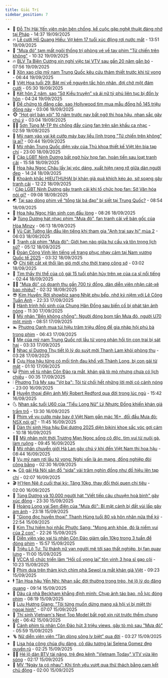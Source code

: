 ```yaml
---
title: Giải Trí
sidebar_position: 7
---
```


<!-- dantri-giai-tri:START -->
- 🤩 [Đỗ Thị Hải Yến viên mãn bên chồng, kể cuộc gặp nghệ thuật đáng nhớ tại Pháp](https://dantri.com.vn/giai-tri/do-thi-hai-yen-vien-man-ben-chong-ke-cuoc-gap-nghe-thuat-dang-nho-tai-phap-20250919162048949.htm) - 14:37 19/09/2025
- 🔥 [Lễ cưới Hồ Quang Hiếu: Vợ kém 17 tuổi xúc động rơi nước mắt](https://dantri.com.vn/giai-tri/le-cuoi-ho-quang-hieu-vo-kem-17-tuoi-xuc-dong-roi-nuoc-mat-20250919201046529.htm) - 13:51 19/09/2025
- 🚀 [&quot;Mưa đỏ&quot; tạm mất ngôi thống trị phòng vé về tay phim &quot;Tử chiến trên không&quot;](https://dantri.com.vn/giai-tri/mua-do-tam-mat-ngoi-thong-tri-phong-ve-ve-tay-phim-tu-chien-tren-khong-20250919142902282.htm) - 10:32 19/09/2025
- 🔥 [BLV Tạ Biên Cương xin nghỉ việc tại VTV sau gần 20 năm gắn bó](https://dantri.com.vn/giai-tri/blv-ta-bien-cuong-xin-nghi-viec-tai-vtv-sau-gan-20-nam-gan-bo-20250919144901381.htm) - 07:56 19/09/2025
- 🌈 [Xôn xao clip mỹ nam Trung Quốc kêu cứu thảm thiết trước khi tử vong](https://dantri.com.vn/giai-tri/xon-xao-clip-my-nam-trung-quoc-keu-cuu-tham-thiet-truoc-khi-tu-vong-20250919105415790.htm) - 06:44 19/09/2025
- 📝 [Việt Hoa tuổi 29: Bật mí về nguyên tắc hôn nhân, đợi chờ một đám cưới](https://dantri.com.vn/giai-tri/viet-hoa-tuoi-29-bat-mi-ve-nguyen-tac-hon-nhan-doi-cho-mot-dam-cuoi-20250917151533743.htm) - 05:30 19/09/2025
- 💪 [Kết hôn 2 năm, sao “Sở Kiều truyện” và ái nữ tỷ phú liên tục bị đồn ly hôn](https://dantri.com.vn/giai-tri/ket-hon-2-nam-sao-so-kieu-truyen-va-ai-nu-ty-phu-lien-tuc-bi-don-ly-hon-20250919083203059.htm) - 04:24 19/09/2025
- 🤡 [Để chứng tỏ đẳng cấp, sao Hollywood tìm mua mẫu đồng hồ 145 triệu đồng này](https://dantri.com.vn/giai-tri/de-chung-to-dang-cap-sao-hollywood-tim-mua-mau-dong-ho-145-trieu-dong-nay-20250831091228176.htm) - 03:06 19/09/2025
- 🐵 [&quot;Hot girl bán xôi&quot; 10 năm trước nay bất ngờ thi hoa hậu, nhan sắc gây chú ý](https://dantri.com.vn/giai-tri/hot-girl-ban-xoi-10-nam-truoc-nay-bat-ngo-thi-hoa-hau-nhan-sac-gay-chu-y-20250918205213144.htm) - 03:04 19/09/2025
- 🧑‍🏫 [Sơn Tùng M-TP thi chống đẩy cùng fan trên sân khấu ca nhạc](https://dantri.com.vn/giai-tri/son-tung-m-tp-thi-chong-day-cung-fan-tren-san-khau-ca-nhac-20250919082015258.htm) - 02:59 19/09/2025
- 💂 [Mỹ nam vào vai kẻ cướp máy bay liều lĩnh trong &quot;Tử chiến trên không&quot; là ai?](https://dantri.com.vn/giai-tri/my-nam-vao-vai-ke-cuop-may-bay-lieu-linh-trong-tu-chien-tren-khong-la-ai-20250919072734064.htm) - 00:44 19/09/2025
- 🤠 [Mỹ nhân Trung Quốc diện váy của Thủ khoa thiết kế Việt lên bìa tạp chí](https://dantri.com.vn/giai-tri/my-nhan-trung-quoc-dien-vay-cua-thu-khoa-thiet-ke-viet-len-bia-tap-chi-20250917212744523.htm) - 23:00 18/09/2025
- 🫶 [Cặp LGBT Ninh Dương bất ngờ hủy họp fan, hoàn tiền sau loạt tranh cãi](https://dantri.com.vn/giai-tri/cap-lgbt-ninh-duong-bat-ngo-huy-hop-fan-hoan-tien-sau-loat-tranh-cai-20250918225046672.htm) - 15:58 18/09/2025
- 🦏 [Hoa hậu Ngọc Châu lấy lại vóc dáng, xuất hiện rạng rỡ giữa dàn người đẹp](https://dantri.com.vn/giai-tri/hoa-hau-ngoc-chau-lay-lai-voc-dang-xuat-hien-rang-ro-giua-dan-nguoi-dep-20250918204334143.htm) - 14:24 18/09/2025
- 🧰 [Khoảnh khắc HIEUTHUHAI bị khán giả quá khích kéo áo, sờ soạng gây tranh cãi](https://dantri.com.vn/giai-tri/khoanh-khac-hieuthuhai-bi-khan-gia-qua-khich-keo-ao-so-soang-gay-tranh-cai-20250918185512191.htm) - 12:22 18/09/2025
- 🕯 [Cặp LGBT Ninh Dương gây tranh cãi khi tổ chức họp fan: Sở Văn hóa nói gì?](https://dantri.com.vn/giai-tri/cap-lgbt-ninh-duong-gay-tranh-cai-khi-to-chuc-hop-fan-so-van-hoa-noi-gi-20250918151829908.htm) - 09:08 18/09/2025
- 🌏 [Tại sao dòng phim về “tổng tài bá đạo” bị siết tại Trung Quốc?](https://dantri.com.vn/giai-tri/tai-sao-dong-phim-ve-tong-tai-ba-dao-bi-siet-tai-trung-quoc-20250918152233120.htm) - 08:54 18/09/2025
- 🌈 [Hoa hậu Ngọc Hân sinh con đầu lòng](https://dantri.com.vn/giai-tri/hoa-hau-ngoc-han-sinh-con-dau-long-20250918150947865.htm) - 08:26 18/09/2025
- 🎬 [Tùng Dương hát nhạc phim &quot;Mưa đỏ&quot;, fan tranh cãi về bản gốc của Hòa Minzy](https://dantri.com.vn/giai-tri/tung-duong-hat-nhac-phim-mua-do-fan-tranh-cai-ve-ban-goc-cua-hoa-minzy-20250918104909244.htm) - 06:13 18/09/2025
- 👀 [Vũ Cát Tường lần đầu lên tiếng khi tham gia &quot;Anh trai say hi&quot; mùa 2](https://dantri.com.vn/giai-tri/vu-cat-tuong-lan-dau-len-tieng-khi-tham-gia-anh-trai-say-hi-mua-2-20250918093101821.htm) - 06:03 18/09/2025
- 🧰 [Tranh cãi phim &quot;Mưa đỏ&quot;: Giới hạn nào giữa hư cấu và tôn trọng lịch sử?](https://dantri.com.vn/giai-tri/tranh-cai-phim-mua-do-gioi-han-nao-giua-hu-cau-va-ton-trong-lich-su-20250918102420156.htm) - 05:12 18/09/2025
- 🧰 [Đoàn Công Vinh lên tiếng về trang phục nhạy cảm tại Nam vương Quốc tế 2025](https://dantri.com.vn/giai-tri/doan-cong-vinh-len-tieng-ve-trang-phuc-nhay-cam-tai-nam-vuong-quoc-te-2025-20250915134301822.htm) - 03:32 18/09/2025
- 🐵 [Chi tiết cắt xẻ thổi làn gió mới cho thời trang công sở](https://dantri.com.vn/giai-tri/chi-tiet-cat-xe-thoi-lan-gio-moi-cho-thoi-trang-cong-so-20250917133008318.htm) - 03:02 18/09/2025
- 🐘 [Tìm thấy thi thể của cô gái 15 tuổi phân hủy trên xe của ca sĩ nổi tiếng](https://dantri.com.vn/giai-tri/tim-thay-thi-the-cua-co-gai-15-tuoi-phan-huy-tren-xe-cua-ca-si-noi-tieng-20250918092522784.htm) - 02:44 18/09/2025
- 🧑‍💻 [&quot;Mưa đỏ&quot; có doanh thu gần 700 tỷ đồng, dàn diễn viên nhận cát-xê bao nhiêu?](https://dantri.com.vn/giai-tri/mua-do-co-doanh-thu-gan-700-ty-dong-dan-dien-vien-nhan-cat-xe-bao-nhieu-20250918034944555.htm) - 02:32 18/09/2025
- 😎 [Kim Huyền: Rời showbiz sang Nhật phụ bếp, nhớ kỷ niệm với Lê Công Tuấn Anh](https://dantri.com.vn/giai-tri/kim-huyen-roi-showbiz-sang-nhat-phu-bep-nho-ky-niem-voi-le-cong-tuan-anh-20250804163639275.htm) - 22:33 17/09/2025
- 🧰 [Hành trình hồi sinh của Chung Hân Đồng sau biến cố bị phát tán ảnh nóng](https://dantri.com.vn/giai-tri/hanh-trinh-hoi-sinh-cua-chung-han-dong-sau-bien-co-bi-phat-tan-anh-nong-20250917124944420.htm) - 11:30 17/09/2025
- 🧰 [Mỹ nhân &quot;Bến không chồng&quot;: Người đóng bom tấn Mưa đỏ, người U70 một mình](https://dantri.com.vn/giai-tri/my-nhan-ben-khong-chong-nguoi-dong-bom-tan-mua-do-nguoi-u70-mot-minh-20250917152526370.htm) - 08:51 17/09/2025
- 🏊 [Phương Oanh mua túi hiệu trăm triệu đồng để gia nhập hội phú bà trong phim](https://dantri.com.vn/giai-tri/phuong-oanh-mua-tui-hieu-tram-trieu-dong-de-gia-nhap-hoi-phu-ba-trong-phim-20250917132457273.htm) - 06:43 17/09/2025
- 🌋 [Mẹ của mỹ nam Trung Quốc rơi lầu tử vong phản hồi tin con trai bị sát hại](https://dantri.com.vn/giai-tri/me-cua-my-nam-trung-quoc-roi-lau-tu-vong-phan-hoi-tin-con-trai-bi-sat-hai-20250917100348920.htm) - 03:33 17/09/2025
- 🔭 [Nhạc sĩ Dương Thụ tiết lộ lý do suýt mời Thanh Lam khỏi phòng thu](https://dantri.com.vn/giai-tri/nhac-si-duong-thu-tiet-lo-ly-do-suyt-moi-thanh-lam-khoi-phong-thu-20250917102835569.htm) - 03:28 17/09/2025
- 📝 [Cựu Hoa hậu từng có mối tình đau khổ với Thành Long, bị con gái từ mặt](https://dantri.com.vn/giai-tri/cuu-hoa-hau-tung-co-moi-tinh-dau-kho-voi-thanh-long-bi-con-gai-tu-mat-20250916145921017.htm) - 01:10 17/09/2025
- 😺 [Phim về tù nhân Côn Đảo ra mắt, khán giả tò mò nhưng chưa có lịch chiếu](https://dantri.com.vn/giai-tri/phim-ve-tu-nhan-con-dao-ra-mat-khan-gia-to-mo-nhung-chua-co-lich-chieu-20250917002800610.htm) - 00:35 17/09/2025
- 🕯 [Phương Trà My sau &quot;Vợ ba&quot;: Tôi từ chối hết những lời mời có cảnh nóng](https://dantri.com.vn/giai-tri/phuong-tra-my-sau-vo-ba-toi-tu-choi-het-nhung-loi-moi-co-canh-nong-20250916090426614.htm) - 23:00 16/09/2025
- 🦄 [Huyền thoại điện ảnh Mỹ Robert Redford qua đời trong lúc ngủ](https://dantri.com.vn/giai-tri/huyen-thoai-dien-anh-my-robert-redford-qua-doi-trong-luc-ngu-20250916223845901.htm) - 15:42 16/09/2025
- 🌜 [Nhan sắc tuổi U60 của “Tiểu Long Nữ” Lý Nhược Đồng khiến khán giả trầm trồ](https://dantri.com.vn/giai-tri/nhan-sac-tuoi-u60-cua-tieu-long-nu-ly-nhuoc-dong-khien-khan-gia-tram-tro-20250916165544745.htm) - 13:30 16/09/2025
- 👹 [Phim về vụ cướp máy bay ở Việt Nam gắn mác 16+, đối đầu Mưa đỏ: NSX nói gì?](https://dantri.com.vn/giai-tri/phim-ve-vu-cuop-may-bay-o-viet-nam-gan-mac-16-doi-dau-mua-do-nsx-noi-gi-20250916181800630.htm) - 11:45 16/09/2025
- 🚀 [Dàn thí sinh Hoa hậu Đại dương 2025 diện bikini khoe sắc vóc gợi cảm](https://dantri.com.vn/giai-tri/dan-thi-sinh-hoa-hau-dai-duong-2025-dien-bikini-khoe-sac-voc-goi-cam-20250916120100627.htm) - 10:18 16/09/2025
- 🧑‍💻 [Mỹ nhân một thời Trương Mạn Ngọc sống cô độc, tìm vui từ nuôi gà, làm ruộng](https://dantri.com.vn/giai-tri/my-nhan-mot-thoi-truong-man-ngoc-song-co-doc-tim-vui-tu-nuoi-ga-lam-ruong-20250915095237443.htm) - 09:45 16/09/2025
- 🦩 [Mỹ nhân chuyển giới Hà Lan gây chú ý khi đến Việt Nam thi hoa hậu](https://dantri.com.vn/giai-tri/my-nhan-chuyen-gioi-ha-lan-gay-chu-y-khi-den-viet-nam-thi-hoa-hau-20250916125040097.htm) - 08:44 16/09/2025
- 💫 [Vụ mỹ nam rơi lầu tử vong: Nghi vấn là án mạng, đồng nghiệp đòi công bằng](https://dantri.com.vn/giai-tri/vu-my-nam-roi-lau-tu-vong-nghi-van-la-an-mang-dong-nghiep-doi-cong-bang-20250916092149595.htm) - 02:30 16/09/2025
- 🏊 [Cô gái Hà Nội săn đồ “sida” vài trăm nghìn đồng như đồ hiệu lên tạp chí](https://dantri.com.vn/giai-tri/co-gai-ha-noi-san-do-sida-vai-tram-nghin-dong-nhu-do-hieu-len-tap-chi-20250905150328202.htm) - 02:07 16/09/2025
- 🎬 [H&#39;Hen Niê ở cuối thai kỳ: Tăng 10kg, thay đổi thói quen chi tiêu](https://dantri.com.vn/giai-tri/hhen-nie-o-cuoi-thai-ky-tang-10kg-thay-doi-thoi-quen-chi-tieu-20250914125843371.htm) - 02:00 16/09/2025
- 💃 [Tùng Dương và 10.000 người hát &quot;Viết tiếp câu chuyện hoà bình&quot; gây xúc động](https://dantri.com.vn/giai-tri/tung-duong-va-10000-nguoi-hat-viet-tiep-cau-chuyen-hoa-binh-gay-xuc-dong-20250916004916579.htm) - 23:30 15/09/2025
- 🌊 [Hoàng Long vai Sen điên của &quot;Mưa đỏ&quot;: Bí mật cảnh bị đất vùi lấp gây ám ảnh](https://dantri.com.vn/giai-tri/hoang-long-vai-sen-dien-cua-mua-do-bi-mat-canh-bi-dat-vui-lap-gay-am-anh-20250915015700508.htm) - 23:18 15/09/2025
- 🧰 [&quot;Giọng đọc huyền thoại&quot; Thanh Hùng tuổi 80 và hôn nhân nửa thế kỷ](https://dantri.com.vn/giai-tri/giong-doc-huyen-thoai-thanh-hung-tuoi-80-va-hon-nhan-nua-the-ky-20250916015330932.htm) - 22:54 15/09/2025
- 🦣 [Kim Thư hiếm hoi nhắc Phước Sang: &quot;Mong anh khỏe, đó là niềm vui của 2 con&quot;](https://dantri.com.vn/giai-tri/kim-thu-hiem-hoi-nhac-phuoc-sang-mong-anh-khoe-do-la-niem-vui-cua-2-con-20250911150129707.htm) - 22:26 15/09/2025
- 🥷 [Diễn viên vào vai tù nhân Côn Đảo giảm gần 10kg trong 3 tuần để đóng phim](https://dantri.com.vn/giai-tri/dien-vien-vao-vai-tu-nhan-con-dao-giam-gan-10kg-trong-3-tuan-de-dong-phim-20250915164730028.htm) - 15:57 15/09/2025
- 🦏 [Triệu Lộ Tư: Từ thánh nữ vạn người mê tới sao thất nghiệp, bị fan quay lưng](https://dantri.com.vn/giai-tri/trieu-lo-tu-tu-thanh-nu-van-nguoi-me-toi-sao-that-nghiep-bi-fan-quay-lung-20250914114700098.htm) - 11:00 15/09/2025
- 🫶 [VCCA tổ chức triển lãm “Hồi cố vọng lai” tôn vinh 3 họa sĩ gạo cội](https://dantri.com.vn/giai-tri/vcca-to-chuc-trien-lam-hoi-co-vong-lai-ton-vinh-3-hoa-si-gao-coi-20250915171538091.htm) - 10:23 15/09/2025
- 💼 [Phim dựa trên thảm kịch chìm phà Sewol ra mắt khán giả Việt](https://dantri.com.vn/giai-tri/phim-dua-tren-tham-kich-chim-pha-sewol-ra-mat-khan-gia-viet-20250915152625614.htm) - 09:23 15/09/2025
- 🕴 [Tân Hoa hậu Yến Nhi: Nhan sắc đời thường trong trẻo, hé lộ lý do đăng quang](https://dantri.com.vn/giai-tri/tan-hoa-hau-yen-nhi-nhan-sac-doi-thuong-trong-treo-he-lo-ly-do-dang-quang-20250915153208122.htm) - 09:14 15/09/2025
- 🐲 [Dâu cả nhà Beckham khẳng định mình: Chụp ảnh táo bạo, nỗ lực đóng phim](https://dantri.com.vn/giai-tri/dau-ca-nha-beckham-khang-dinh-minh-chup-anh-tao-bao-no-luc-dong-phim-20250914145257154.htm) - 08:19 15/09/2025
- 🐘 [Lưu Hương Giang: &quot;Tôi từng muốn dừng mạng xã hội vì bị miệt thị ngoại hình&quot;](https://dantri.com.vn/giai-tri/luu-huong-giang-toi-tung-muon-dung-mang-xa-hoi-vi-bi-miet-thi-ngoai-hinh-20250915121615587.htm) - 07:07 15/09/2025
- 🤭 [Thí sinh Vietnam&#39;s Next Top Model bất ngờ xin rút trước thềm chung kết](https://dantri.com.vn/giai-tri/thi-sinh-vietnams-next-top-model-bat-ngo-xin-rut-truoc-them-chung-ket-20250915121106405.htm) - 06:42 15/09/2025
- 💯 [Cảnh phim tù nhân Côn Đảo hút 3 triệu views, gây tò mò sau &quot;Mưa đỏ&quot;](https://dantri.com.vn/giai-tri/canh-phim-tu-nhan-con-dao-hut-3-trieu-views-gay-to-mo-sau-mua-do-20250915092644323.htm) - 05:59 15/09/2025
- 🪜 [Nữ diễn viên viên “Tân dòng sông ly biệt” qua đời](https://dantri.com.vn/giai-tri/nu-dien-vien-vien-tan-dong-song-ly-biet-qua-doi-20250915100628055.htm) - 03:27 15/09/2025
- 👹 [Lisa hóa công chúa dịu dàng, cô dâu tương lai Selena Gomez đẹp quyến rũ](https://dantri.com.vn/giai-tri/lisa-hoa-cong-chua-diu-dang-co-dau-tuong-lai-selena-gomez-dep-quyen-ru-20250915091503065.htm) - 02:25 15/09/2025
- 🧑‍🏫 [Hé lộ dàn BTV tài năng, trẻ đẹp kênh &quot;Vietnam Today&quot; VTV vừa lên sóng](https://dantri.com.vn/giai-tri/he-lo-dan-btv-tai-nang-tre-dep-kenh-vietnam-today-vtv-vua-len-song-20250915072340629.htm) - 02:17 15/09/2025
- 🐘 [MV “Ngày ta có nhau”: Khi tình yêu vượt qua thử thách bằng cam kết chủ động](https://dantri.com.vn/giai-tri/mv-ngay-ta-co-nhau-khi-tinh-yeu-vuot-qua-thu-thach-bang-cam-ket-chu-dong-20250914215905845.htm) - 02:00 15/09/2025<!-- dantri-giai-tri:END -->
